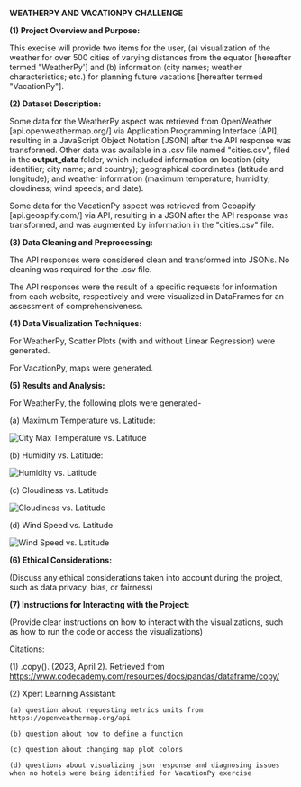**WEATHERPY AND VACATIONPY CHALLENGE**

**(1) Project Overview and Purpose:**

This execise will provide two items for the user, (a) visualization of the weather for over 500 cities of varying distances from the equator [hereafter termed "WeatherPy'] and (b) information (city names; weather characteristics; etc.) for planning future vacations [hereafter termed "VacationPy"]. 


**(2) Dataset Description:**

Some data for the WeatherPy aspect was retrieved from OpenWeather [api.openweathermap.org/] via Application Programming Interface [API], resulting in a JavaScript Object Notation [JSON] after the API response was transformed. Other data was available in a .csv file named "cities.csv", filed in the **output_data** folder, which included information on location (city identifier; city name; and country); geographical coordinates (latitude and longitude); and weather information (maximum temperature; humidity; cloudiness; wind speeds; and date).


Some data for the VacationPy aspect was retrieved from Geoapify [api.geoapify.com/] via API, resulting in a JSON after the API response was transformed, and was augmented by information in the "cities.csv" file.


**(3) Data Cleaning and Preprocessing:**

The API responses were considered clean and transformed into JSONs. No cleaning was required for the .csv file.

The API responses were the result of a specific requests for information from each website, respectively and were visualized in DataFrames for an assessment of comprehensiveness.


**(4) Data Visualization Techniques:**

For WeatherPy, Scatter Plots (with and without Linear Regression) were generated.

For VacationPy, maps were generated.


**(5) Results and Analysis:**

For WeatherPy, the following plots were generated-

(a) Maximum Temperature vs. Latitude:

![City Max Temperature vs. Latitude](output_data/Fig1.png)


(b) Humidity vs. Latitude:

![Humidity vs. Latitude](output_data/Fig2.png)


(c) Cloudiness vs. Latitude

![Cloudiness vs. Latitude](output_data/Fig3.png)


(d) Wind Speed vs. Latitude

![Wind Speed vs. Latitude](output_data/Fig4.png)













**(6) Ethical Considerations:**

(Discuss any ethical considerations taken into account during the project, such as data privacy, bias, or fairness)


**(7) Instructions for Interacting with the Project:**

(Provide clear instructions on how to interact with the visualizations, such as how to run the code or access the visualizations)

Citations:

(1) .copy(). (2023, April 2). Retrieved from https://www.codecademy.com/resources/docs/pandas/dataframe/copy/

(2) Xpert Learning Assistant:

    (a) question about requesting metrics units from https://openweathermap.org/api

    (b) question about how to define a function

    (c) question about changing map plot colors

    (d) questions about visualizing json response and diagnosing issues when no hotels were being identified for VacationPy exercise
